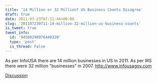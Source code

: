 ```yaml
---
title: '14 Million or 32 Million? US Business Counts Disagree'
draft: true
date: 2011-07-23T07:11:44+00:00
slug: '201107230711-14-million-32-million-us-business-counts'
is_tweet: true
tweet_info:
  id: '94560290976440320'
  type: 'post'
  is_thread: False
---
```




As per InfoUSA there are 14 million businesses in US in 2011. As per IRS there were 32 million "businesses" in 2007. <http://www.infousagov.com>

[Discussion](https://x.com/sytelus/status/94560290976440320)
